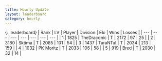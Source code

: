 ```yaml
---
title: Hourly Update
layout: leaderboard
category: hourly
---
```


{: .leaderboard}
| Rank | LV | Player | Division | Elo | Wins | Losses |
| --- | --- | --- | --- | --- | --- | --- |
| <span data-change="0">1</span> | 1825 | <span title="ID: 544310">TheDraconic</span> | T | <span data-change="0">2172</span> | <span data-change="0">97</span> | <span data-change="0">25</span> |
| <span data-change="0">2</span> | 3180 | <span title="ID: 353063">Sktima</span> | T | <span data-change="0">2085</span> | <span data-change="0">101</span> | <span data-change="0">54</span> |
| <span data-change="2">3</span> | 1437 | <span title="ID: 285323">TaraNTul</span> | T | <span data-change="0">2034</span> | <span data-change="0">213</span> | <span data-change="0">159</span> |
| <span data-change="-1">4</span> | 1032 | <span title="ID: 427478">PK Moritz</span> | T | <span data-change="-13">2033</span> | <span data-change="0">106</span> | <span data-change="1">58</span> |
| <span data-change="1">5</span> | 919 | <span title="ID: 706902">Bred</span> | T | <span data-change="0">2030</span> | <span data-change="0">32</span> | <span data-change="0">14</span> |